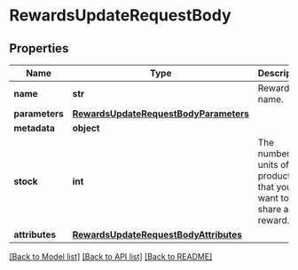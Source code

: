 # RewardsUpdateRequestBody


## Properties
Name | Type | Description | Notes
------------ | ------------- | ------------- | -------------
**name** | **str** | Reward name. | [optional] 
**parameters** | [**RewardsUpdateRequestBodyParameters**](RewardsUpdateRequestBodyParameters.md) |  | [optional] 
**metadata** | **object** |  | [optional] 
**stock** | **int** | The number of units of the product that you want to share as a reward. | [optional] 
**attributes** | [**RewardsUpdateRequestBodyAttributes**](RewardsUpdateRequestBodyAttributes.md) |  | [optional] 

[[Back to Model list]](../README.md#documentation-for-models) [[Back to API list]](../README.md#documentation-for-api-endpoints) [[Back to README]](../README.md)


